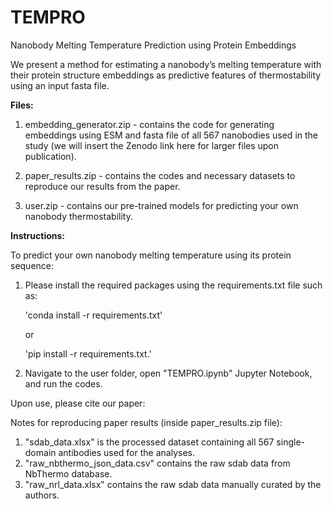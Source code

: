 # TEMPRO
Nanobody Melting Temperature Prediction using Protein Embeddings

We present a method for estimating a nanobody’s melting temperature with their protein structure embeddings as predictive features of thermostability using an input fasta file.


**Files:**

1) embedding_generator.zip - contains the code for generating embeddings using ESM and fasta file of all 567 nanobodies used in the study (we will insert the Zenodo link here for larger files upon publication).
   
2) paper_results.zip - contains the codes and necessary datasets to reproduce our results from the paper.
   
3) user.zip - contains our pre-trained models for predicting your own nanobody thermostability.



**Instructions:**

To predict your own nanobody melting temperature using its protein sequence:

1) Please install the required packages using the requirements.txt file such as:
   
   'conda install -r requirements.txt'
   
   or
   
   'pip install -r requirements.txt.'
   
3) Navigate to the user folder, open "TEMPRO.ipynb" Jupyter Notebook, and run the codes.


Upon use, please cite our paper:


Notes for reproducing paper results (inside paper_results.zip file):
1) "sdab_data.xlsx" is the processed dataset containing all 567 single-domain antibodies used for the analyses.
2) "raw_nbthermo_json_data.csv" contains the raw sdab data from NbThermo database.
3) "raw_nrl_data.xlsx" contains the raw sdab data manually curated by the authors.

